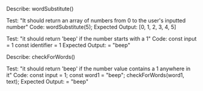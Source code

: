 Describe: wordSubstitute()

Test: "It should return an array of numbers from 0 to the user's inputted number"
Code: wordSubstitute(5);
Expected Output: [0, 1, 2, 3, 4, 5]

Test: "it should return 'beep' if the number starts with a 1"
Code:
const input = 1
const identifier = 1
Expected Output: = "beep"

Describe: checkForWords()

Test: "it should return 'beep' if the number value contains a 1 anywhere in it"
Code:
const input = 1;
const word1 = "beep";
checkForWords(word1, text);
Expected Output: = "beep"